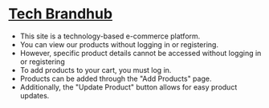 
# [Tech Brandhub](https://techbrandhub-271e2.web.app/)

* This site is a technology-based e-commerce platform.
* You can view our products without logging in or registering.
* However, specific product details cannot be accessed without logging in or registering
* To add products to your cart, you must log in.
* Products can be added through the "Add Products" page.
* Additionally, the "Update Product" button allows for easy product updates.
